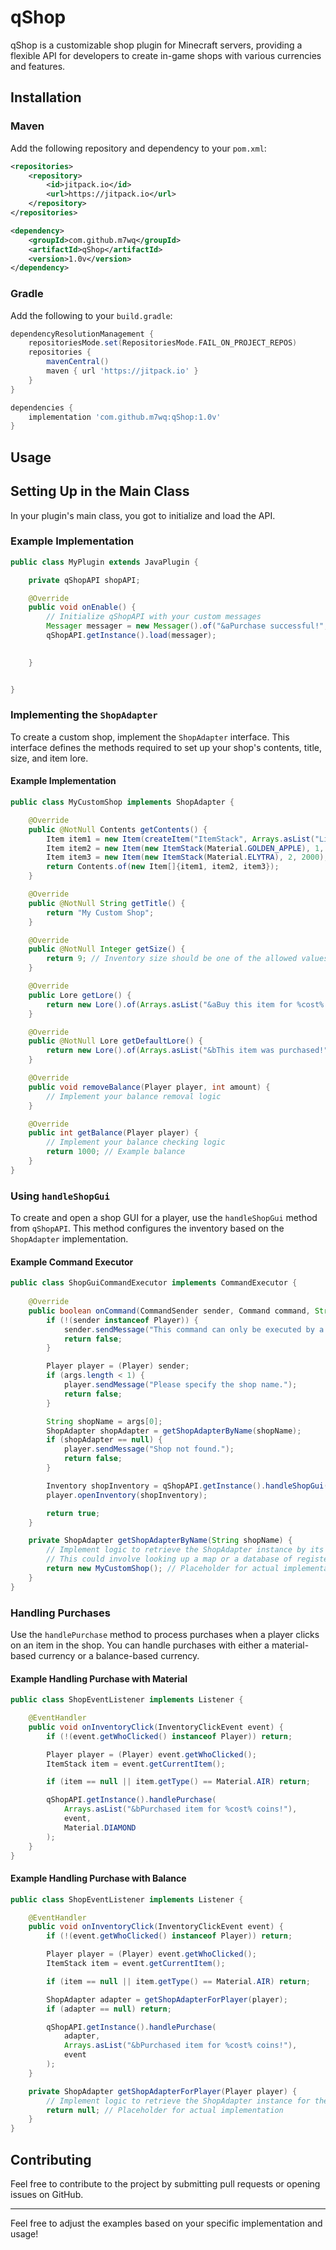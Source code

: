 
# qShop

qShop is a customizable shop plugin for Minecraft servers, providing a flexible API for developers to create in-game shops with various currencies and features.

## Installation

### Maven

Add the following repository and dependency to your `pom.xml`:

```xml
<repositories>
    <repository>
        <id>jitpack.io</id>
        <url>https://jitpack.io</url>
    </repository>
</repositories>

<dependency>
    <groupId>com.github.m7wq</groupId>
    <artifactId>qShop</artifactId>
    <version>1.0v</version>
</dependency>
```

### Gradle

Add the following to your `build.gradle`:

```gradle
dependencyResolutionManagement {
    repositoriesMode.set(RepositoriesMode.FAIL_ON_PROJECT_REPOS)
    repositories {
        mavenCentral()
        maven { url 'https://jitpack.io' }
    }
}

dependencies {
    implementation 'com.github.m7wq:qShop:1.0v'
}
```

## Usage

## Setting Up in the Main Class

In your plugin's main class, you got to initialize and load the API.

### Example Implementation
```java
public class MyPlugin extends JavaPlugin {

    private qShopAPI shopAPI;

    @Override
    public void onEnable() {
        // Initialize qShopAPI with your custom messages
        Messager messager = new Messager().of("&aPurchase successful!", "&cYou don't have enough balance!");
        qShopAPI.getInstance().load(messager);

  
    }


}
```

### Implementing the `ShopAdapter`

To create a custom shop, implement the `ShopAdapter` interface. This interface defines the methods required to set up your shop's contents, title, size, and item lore.

#### Example Implementation

```java
public class MyCustomShop implements ShopAdapter {

    @Override
    public @NotNull Contents getContents() {
        Item item1 = new Item(createItem("ItemStack", Arrays.asList("Line1","Line2"), Material.DIAMOND, Enchantment.ARROW_DAMAGE, 1, Enchantment.DAMAGE_ALL, 2) , 0, 1000); // Utility method
        Item item2 = new Item(new ItemStack(Material.GOLDEN_APPLE), 1, 500);
        Item item3 = new Item(new ItemStack(Material.ELYTRA), 2, 2000);
        return Contents.of(new Item[]{item1, item2, item3});
    }

    @Override
    public @NotNull String getTitle() {
        return "My Custom Shop";
    }

    @Override
    public @NotNull Integer getSize() {
        return 9; // Inventory size should be one of the allowed values
    }

    @Override
    public Lore getLore() {
        return new Lore().of(Arrays.asList("&aBuy this item for %cost% coins!"));
    }

    @Override
    public @NotNull Lore getDefaultLore() {
        return new Lore().of(Arrays.asList("&bThis item was purchased!"));
    }

    @Override
    public void removeBalance(Player player, int amount) {
        // Implement your balance removal logic
    }

    @Override
    public int getBalance(Player player) {
        // Implement your balance checking logic
        return 1000; // Example balance
    }
}
```

### Using `handleShopGui`

To create and open a shop GUI for a player, use the `handleShopGui` method from `qShopAPI`. This method configures the inventory based on the `ShopAdapter` implementation.

#### Example Command Executor

```java
public class ShopGuiCommandExecutor implements CommandExecutor {
    
    @Override
    public boolean onCommand(CommandSender sender, Command command, String label, String[] args) {
        if (!(sender instanceof Player)) {
            sender.sendMessage("This command can only be executed by a player.");
            return false;
        }

        Player player = (Player) sender;
        if (args.length < 1) {
            player.sendMessage("Please specify the shop name.");
            return false;
        }

        String shopName = args[0];
        ShopAdapter shopAdapter = getShopAdapterByName(shopName);
        if (shopAdapter == null) {
            player.sendMessage("Shop not found.");
            return false;
        }

        Inventory shopInventory = qShopAPI.getInstance().handleShopGui(shopAdapter);
        player.openInventory(shopInventory);

        return true;
    }

    private ShopAdapter getShopAdapterByName(String shopName) {
        // Implement logic to retrieve the ShopAdapter instance by its name
        // This could involve looking up a map or a database of registered shops
        return new MyCustomShop(); // Placeholder for actual implementation
    }
}
```

### Handling Purchases

Use the `handlePurchase` method to process purchases when a player clicks on an item in the shop. You can handle purchases with either a material-based currency or a balance-based currency.

#### Example Handling Purchase with Material

```java
public class ShopEventListener implements Listener {

    @EventHandler
    public void onInventoryClick(InventoryClickEvent event) {
        if (!(event.getWhoClicked() instanceof Player)) return;

        Player player = (Player) event.getWhoClicked();
        ItemStack item = event.getCurrentItem();

        if (item == null || item.getType() == Material.AIR) return;

        qShopAPI.getInstance().handlePurchase(
            Arrays.asList("&bPurchased item for %cost% coins!"),
            event,
            Material.DIAMOND
        );
    }
}
```

#### Example Handling Purchase with Balance

```java
public class ShopEventListener implements Listener {

    @EventHandler
    public void onInventoryClick(InventoryClickEvent event) {
        if (!(event.getWhoClicked() instanceof Player)) return;

        Player player = (Player) event.getWhoClicked();
        ItemStack item = event.getCurrentItem();

        if (item == null || item.getType() == Material.AIR) return;

        ShopAdapter adapter = getShopAdapterForPlayer(player);
        if (adapter == null) return;

        qShopAPI.getInstance().handlePurchase(
            adapter,
            Arrays.asList("&bPurchased item for %cost% coins!"),
            event
        );
    }

    private ShopAdapter getShopAdapterForPlayer(Player player) {
        // Implement logic to retrieve the ShopAdapter instance for the player
        return null; // Placeholder for actual implementation
    }
}
```

## Contributing

Feel free to contribute to the project by submitting pull requests or opening issues on GitHub.

---

Feel free to adjust the examples based on your specific implementation and usage!
